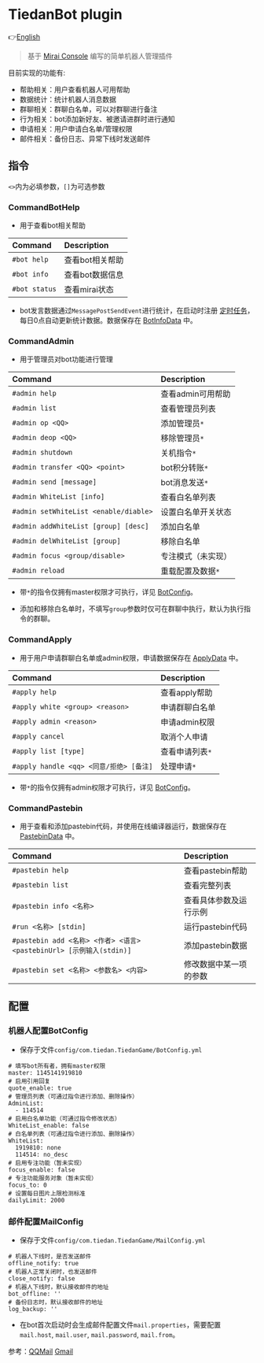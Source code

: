 # TiedanBot plugin

👉[English](README.md)

> 基于 [Mirai Console](https://github.com/mamoe/mirai) 编写的简单机器人管理插件

目前实现的功能有:

* 帮助相关：用户查看机器人可用帮助
* 数据统计：统计机器人消息数据
* 群聊相关：群聊白名单，可以对群聊进行备注
* 行为相关：bot添加新好友、被邀请进群时进行通知
* 申请相关：用户申请白名单/管理权限
* 邮件相关：备份日志、异常下线时发送邮件

## 指令

`<>`内为必填参数，`[]`为可选参数

### CommandBotHelp

- 用于查看bot相关帮助

| Command       | Description |
|:--------------|:------------|
| `#bot help`   | 查看bot相关帮助   |
| `#bot info`   | 查看bot数据信息   |
| `#bot status` | 查看mirai状态   |

- bot发言数据通过`MessagePostSendEvent`进行统计，在启动时注册 [定时任务](src/main/kotlin/timer/AutoUpdateDailyData.kt)，每日0点自动更新统计数据。数据保存在 [BotInfoData](src/main/kotlin/plugindata/BotInfoData.kt) 中。

### CommandAdmin

- 用于管理员对bot功能进行管理

| Command                               | Description |
|:--------------------------------------|:------------|
| `#admin help`                         | 查看admin可用帮助 |
| `#admin list`                         | 查看管理员列表     |
| `#admin op <QQ>`                      | 添加管理员`*`    |
| `#admin deop <QQ>`                    | 移除管理员`*`    |
| `#admin shutdown`                     | 关机指令`*`     |
| `#admin transfer <QQ> <point>`        | bot积分转账`*`  |
| `#admin send [message]`               | bot消息发送`*`  |
| `#admin WhiteList [info]`             | 查看白名单列表     |
| `#admin setWhiteList <enable/diable>` | 设置白名单开关状态   |
| `#admin addWhiteList [group] [desc]`  | 添加白名单       |
| `#admin delWhiteList [group]`         | 移除白名单       |
| `#admin focus <group/disable>`        | 专注模式（未实现）   |
| `#admin reload`                       | 重载配置及数据`*`  |

- 带`*`的指令仅拥有master权限才可执行，详见 [BotConfig](#机器人配置BotConfig)。

- 添加和移除白名单时，不填写`group`参数时仅可在群聊中执行，默认为执行指令的群聊。

### CommandApply

- 用于用户申请群聊白名单或admin权限，申请数据保存在 [ApplyData](src/main/kotlin/plugindata/ApplyData.kt) 中。

| Command                           | Description |
|:----------------------------------|:------------|
| `#apply help`                     | 查看apply帮助   |
| `#apply white <group> <reason>`   | 申请群聊白名单     |
| `#apply admin <reason>`           | 申请admin权限   |
| `#apply cancel`                   | 取消个人申请      |
| `#apply list [type]`              | 查看申请列表`*`   |
| `#apply handle <qq> <同意/拒绝> [备注]` | 处理申请`*`     |

- 带`*`的指令仅拥有admin权限才可执行，详见 [BotConfig](#机器人配置BotConfig)。

### CommandPastebin

- 用于查看和添加pastebin代码，并使用在线编译器运行，数据保存在 [PastebinData](src/main/kotlin/plugindata/PastebinData.kt) 中。

| Command                                                    | Description  |
|:-----------------------------------------------------------|:-------------|
| `#pastebin help`                                           | 查看pastebin帮助 |
| `#pastebin list`                                           | 查看完整列表       |
| `#pastebin info <名称>`                                      | 查看具体参数及运行示例  |
| `#run <名称> [stdin]`                                        | 运行pastebin代码 |
| `#pastebin add <名称> <作者> <语言> <pastebinUrl> [示例输入(stdin)]` | 添加pastebin数据 |
| `#pastebin set <名称> <参数名> <内容>`                            | 修改数据中某一项的参数  |

## 配置

### 机器人配置BotConfig

- 保存于文件`config/com.tiedan.TiedanGame/BotConfig.yml`

```text
# 填写bot所有者，拥有master权限
master: 1145141919810
# 启用引用回复
quote_enable: true
# 管理员列表（可通过指令进行添加、删除操作）
AdminList:
  - 114514
# 启用白名单功能（可通过指令修改状态）
WhiteList_enable: false
# 白名单列表（可通过指令进行添加、删除操作）
WhiteList:
  1919810: none
  114514: no_desc
# 启用专注功能（暂未实现）
focus_enable: false
# 专注功能服务对象（暂未实现）
focus_to: 0
# 设置每日图片上限检测标准
dailyLimit: 2000
```

### 邮件配置MailConfig

- 保存于文件`config/com.tiedan.TiedanGame/MailConfig.yml`

```text
# 机器人下线时，是否发送邮件
offline_notify: true
# 机器人正常关闭时，也发送邮件
close_notify: false
# 机器人下线时，默认接收邮件的地址
bot_offline: ''
# 备份日志时，默认接收邮件的地址
log_backup: ''
```

- 在bot首次启动时会生成邮件配置文件`mail.properties`，需要配置 `mail.host`, `mail.user`, `mail.password`, `mail.from`。

参考：[QQMail](https://service.mail.qq.com/detail/0/427) [Gmail](https://support.google.com/mail/answer/7126229)
